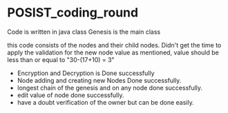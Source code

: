 # POSIST_coding_round
Code is written in java
class Genesis is the main class

this code consists of the nodes and their child nodes. Didn't get the time to apply the validation for the new node value as mentioned, value should be less than or equal to "30-(17+10) = 3"

- Encryption and Decryption is Done successfully
- Node adding and creating new Nodes Done successfully.
- longest chain of the genesis and on any node done successfully.
- edit value of node done successfully.
- have a doubt verification of the owner but can be done easily.
